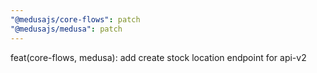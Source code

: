 ```yaml
---
"@medusajs/core-flows": patch
"@medusajs/medusa": patch
---
```


feat(core-flows, medusa): add create stock location endpoint for api-v2
